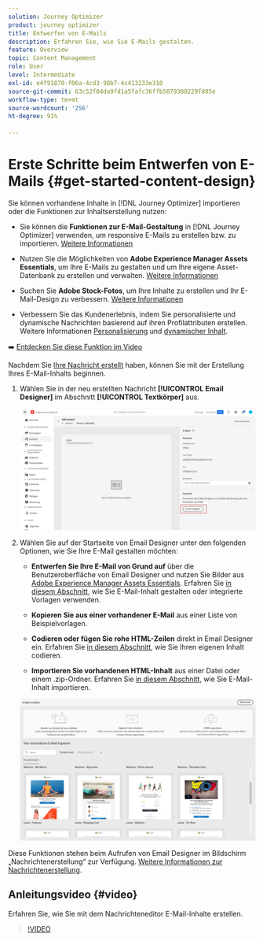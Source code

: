 ```yaml
---
solution: Journey Optimizer
product: journey optimizer
title: Entwerfen von E-Mails
description: Erfahren Sie, wie Sie E-Mails gestalten.
feature: Overview
topic: Content Management
role: User
level: Intermediate
exl-id: e4f91870-f06a-4cd3-98b7-4c413233e310
source-git-commit: 63c52f04da9fd1a5fafc36ffb5079380229f885e
workflow-type: tm+mt
source-wordcount: '256'
ht-degree: 91%

---
```


# Erste Schritte beim Entwerfen von E-Mails {#get-started-content-design}

Sie können vorhandene Inhalte in [!DNL Journey Optimizer] importieren oder die Funktionen zur Inhaltserstellung nutzen:

* Sie können die **Funktionen zur E-Mail-Gestaltung** in [!DNL Journey Optimizer] verwenden, um responsive E-Mails zu erstellen bzw. zu importieren. [Weitere Informationen](../design/create-email-content.md)

* Nutzen Sie die Möglichkeiten von **Adobe Experience Manager Assets Essentials**, um Ihre E-Mails zu gestalten und um Ihre eigene Asset-Datenbank zu erstellen und verwalten. [Weitere Informationen](../design/assets-essentials.md)

* Suchen Sie **Adobe Stock-Fotos**, um Ihre Inhalte zu erstellen und Ihr E-Mail-Design zu verbessern. [Weitere Informationen](../design/stock.md)

* Verbessern Sie das Kundenerlebnis, indem Sie personalisierte und dynamische Nachrichten basierend auf ihren Profilattributen erstellen. Weitere Informationen [Personalisierung](../personalization/personalize.md) und [dynamischer Inhalt](../personalization/get-started-dynamic-content.md).

➡️ [Entdecken Sie diese Funktion im Video](#video)

Nachdem Sie [Ihre Nachricht erstellt](../messages/get-started-content.md) haben, können Sie mit der Erstellung Ihres E-Mail-Inhalts beginnen.

1. Wählen Sie in der neu erstellten Nachricht **[!UICONTROL Email Designer]** im Abschnitt **[!UICONTROL Textkörper]** aus.

   ![](assets/import-html_1.png)

1. Wählen Sie auf der Startseite von Email Designer unter den folgenden Optionen, wie Sie Ihre E-Mail gestalten möchten:

   * **Entwerfen Sie Ihre E-Mail von Grund auf** über die Benutzeroberfläche von Email Designer und nutzen Sie Bilder aus [Adobe Experience Manager Assets Essentials](assets-essentials.md). Erfahren Sie [in diesem Abschnitt](create-email-content.md), wie Sie E-Mail-Inhalt gestalten oder integrierte Vorlagen verwenden.

   * **Kopieren Sie aus einer vorhandener E-Mail** aus einer Liste von Beispielvorlagen.

   * **Codieren oder fügen Sie rohe HTML-Zeilen** direkt in Email Designer ein. Erfahren Sie [in diesem Abschnitt](code-content.md), wie Sie Ihren eigenen Inhalt codieren.

   * **Importieren Sie vorhandenen HTML-Inhalt** aus einer Datei oder einem .zip-Ordner. Erfahren Sie [in diesem Abschnitt](existing-content.md), wie Sie E-Mail-Inhalt importieren.

   ![](assets/email_designer_25.png)

Diese Funktionen stehen beim Aufrufen von Email Designer im Bildschirm „Nachrichtenerstellung“ zur Verfügung. [Weitere Informationen zur Nachrichtenerstellung](../messages/get-started-content.md).


## Anleitungsvideo {#video}

Erfahren Sie, wie Sie mit dem Nachrichteneditor E-Mail-Inhalte erstellen.

>[!VIDEO](https://video.tv.adobe.com/v/334150?quality=12)